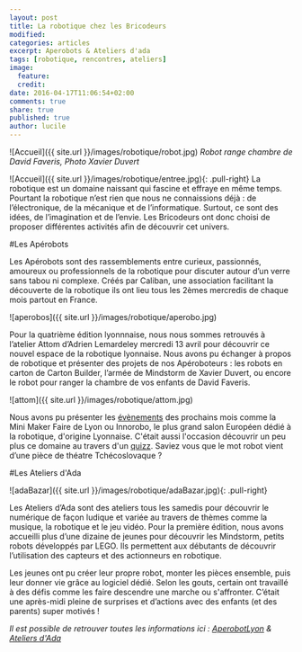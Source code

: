 ```yaml
---
layout: post
title: La robotique chez les Bricodeurs
modified:
categories: articles
excerpt: Aperobots & Ateliers d'ada
tags: [robotique, rencontres, ateliers]
image: 
  feature: 
  credit: 
date: 2016-04-17T11:06:54+02:00
comments: true
share: true
published: true
author: lucile
---
```


![Accueil]({{ site.url }}/images/robotique/robot.jpg)
_Robot range chambre de David Faveris, Photo Xavier Duvert_

![Accueil]({{ site.url }}/images/robotique/entree.jpg){: .pull-right}
La robotique est un domaine naissant qui fascine et effraye en même temps. Pourtant la robotique n’est rien que nous ne connaissions déjà : de l’électronique, de la mécanique et de l’informatique. Surtout, ce sont des idées, de l’imagination et de l’envie. Les Bricodeurs ont donc choisi de proposer différentes activités afin de découvrir cet univers.


#Les Apérobots

Les Apérobots sont des rassemblements entre curieux, passionnés, amoureux ou professionnels de la robotique pour discuter autour d’un verre sans tabou ni complexe. Créés par Caliban, une association facilitant la découverte de la robotique ils ont lieu tous les 2èmes mercredis de chaque mois partout en France. 

![aperobos]({{ site.url }}/images/robotique/aperobo.jpg)

Pour la quatrième édition lyonnnaise, nous nous sommes retrouvés à l’atelier Attom d’Adrien Lemardeley mercredi 13 avril pour découvrir ce nouvel espace de la robotique lyonnaise. Nous avons pu échanger à propos de robotique et présenter des projets de nos Apéroboteurs : les robots en carton de Carton Builder, l’armée de Mindstorm de Xavier Duvert, ou encore le robot pour ranger la chambre de vos enfants de David Faveris. 

![attom]({{ site.url }}/images/robotique/attom.jpg)

Nous avons pu présenter les [évènements](http://lesbricodeurs.fr/evenements/) des prochains mois comme la Mini Maker Faire de Lyon ou Innorobo, le plus grand salon Européen dédié à la robotique, d'origine Lyonnaise.  C'était aussi l'occasion découvrir un peu plus ce domaine au travers d'un [quizz](https://docs.google.com/forms/d/1onOdhf8GN76e62PskJrL6NxCGSF6PCIN4mPhawVFIU8/viewform#start=invite). Saviez vous que le mot robot vient d’une pièce de théatre Tchécoslovaque ?


#Les Ateliers d'Ada

![adaBazar]({{ site.url }}/images/robotique/adaBazar.jpg){: .pull-right}

Les Ateliers d’Ada sont des ateliers tous les samedis pour découvrir le numérique de façon ludique et variée au travers de thèmes comme la musique, la robotique et le jeu vidéo. Pour la première édition, nous avons accueilli plus d’une dizaine de jeunes pour découvrir les Mindstorm, petits robots développés par LEGO. Ils permettent aux débutants de découvrir l’utilisation des capteurs et des actionneurs en robotique.

Les jeunes ont pu créer leur propre robot, monter les pièces ensemble, puis leur donner vie grâce au logiciel dédié. Selon les gouts, certain ont travaillé à des défis comme les faire descendre une marche ou s'affronter. C’était une après-midi pleine de surprises et d’actions avec des enfants (et des parents) super motivés !

_Il est possible de retrouver toutes les informations ici : [AperobotLyon](https://www.facebook.com/AperobotLyon/) &  [Ateliers d'Ada](http://lesbricodeurs.fr/AteliersdAda/)_
